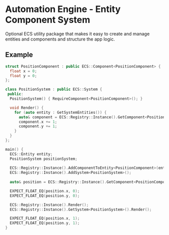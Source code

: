 # Automation Engine - Entity Component System

Optional ECS utility package that makes it easy to create and manage entities and components and structure the app
logic.

## Example

```cpp
struct PositionComponent : public ECS::Component<PositionComponent> {
  float x = 0;
  float y = 0;
};

class PositionSystem : public ECS::System {
 public:
  PositionSystem() { RequireComponent<PositionComponent>(); }

  void Render() {
    for (auto entity : GetSystemEntities()) {
      auto& component = ECS::Registry::Instance().GetComponent<PositionComponent>(entity);
      component.x += 1;
      component.y += 1;
    }
  }
};

main() {
  ECS::Entity entity;
  PositionSystem positionSystem;
  
  ECS::Registry::Instance().AddComponentToEntity<PositionComponent>(entity);
  ECS::Registry::Instance().AddSystem<PositionSystem>();
    
  auto& position = ECS::Registry::Instance().GetComponent<PositionComponent>(entity);

  EXPECT_FLOAT_EQ(position.x, 0);
  EXPECT_FLOAT_EQ(position.y, 0);

  ECS::Registry::Instance().Render();
  ECS::Registry::Instance().GetSystem<PositionSystem>().Render();

  EXPECT_FLOAT_EQ(position.x, 1);
  EXPECT_FLOAT_EQ(position.y, 1);  
}

```
